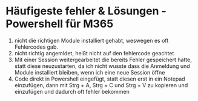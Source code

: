 # Häufigeste fehler & Lösungen - Powershell für M365

1. nicht die richtigen Module installiert gehabt, weswegen es oft Fehlercodes gab.
2. nicht richtig angemldet, heißt nicht auf den fehlercode geachtet
3. Mit einer Session weitergearbeitet die bereits Fehler gespeichert hatte, statt diese neuzustarten, 
da ich nicht wusste dass die Anmeldung und Module installiert bleiben, wenn ich eine neue Session öffne
4. Code direkt in Powershell eingefügt, statt diesen erst in ein Notepad einzufügen, dann mit Strg + A, Strg + C und Strg + V zu kopieren und einzufügen
und dadurch oft fehler bekommen
